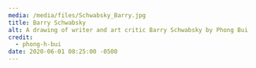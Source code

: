 ```yaml
---
media: /media/files/Schwabsky_Barry.jpg
title: Barry Schwabsky
alt: A drawing of writer and art critic Barry Schwabsky by Phong Bui
credit:
  - phong-h-bui
date: 2020-06-01 08:25:00 -0500
---
```

